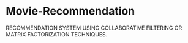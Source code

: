 # Movie-Recommendation
RECOMMENDATION SYSTEM USING COLLABORATIVE FILTERING OR MATRIX FACTORIZATION TECHNIQUES.
